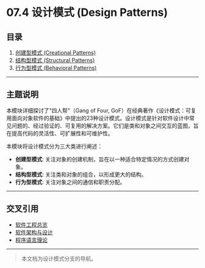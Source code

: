 # 07.4 设计模式 (Design Patterns)

## 目录

1.  [创建型模式 (Creational Patterns)](./07.4.1_Creational_Patterns.md)
2.  [结构型模式 (Structural Patterns)](./07.4.2_Structural_Patterns.md)
3.  [行为型模式 (Behavioral Patterns)](./07.4.3_Behavioral_Patterns.md)

---

## 主题说明

本模块详细探讨了"四人帮"（Gang of Four, GoF）在经典著作《设计模式：可复用面向对象软件的基础》中提出的23种设计模式。设计模式是针对软件设计中常见问题的、经过验证的、可复用的解决方案。它们是类和对象之间交互的蓝图，旨在提高代码的灵活性、可扩展性和可维护性。

本模块将设计模式分为三大类进行阐述：
-   **创建型模式**: 关注对象的创建机制，旨在以一种适合特定情况的方式创建对象。
-   **结构型模式**: 关注类和对象的组合，以形成更大的结构。
-   **行为型模式**: 关注对象之间的通信和职责分配。

---

## 交叉引用

-   [软件工程总览](../README.md)
-   [软件架构与设计](../07.3_Software_Architecture_and_Design/README.md)
-   [程序语言理论](../../08_Programming_Language_Theory/README.md)

---

> 本文档为设计模式分支的导航。 